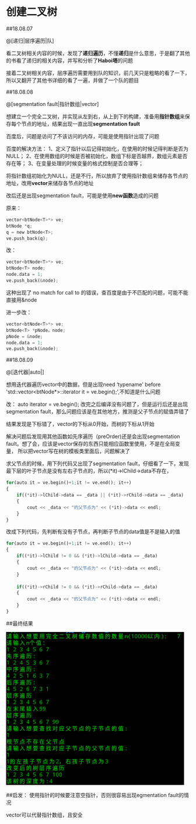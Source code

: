 # 创建二叉树

##18.08.07

@[递归|层序遍历|队]

看二叉树相关内容的时候，发现了**递归遍历**，不懂**递归**是什么意思，于是翻了其他的书看了递归的相关内容，并写和分析了**Haboi塔**的问题

接着二叉树相关内容，层序遍历需要用到队的知识，前几天只是粗略的看了一下，所以又翻开了其他书详细的看了一遍，并做了一个队的题目

##18.08.08

@[segmentation fault|指针数组|vector]

想建立一个完全二叉树，并实现从左到右，从上到下的构建，准备用**指针数组**来保存每个节点的地址，结果出现一直出现**segmentation fault**

百度后，问题是访问了不该访问的内存，可能是使用指针出现了问题

百度的解决方法：
1、定义了指针以后记得初始化，在使用的时候记得判断是否为NULL；
2、在使用数组的时候是否被初始化，数组下标是否越界，数组元素是否存在等；
3、在变量处理的时候变量的格式控制是否合理等；

将指针数组初始化为NULL，还是不行，所以放弃了使用指针数组来储存各节点的地址，改用**vector**来储存各节点的地址

改后还是出现segmentation fault，可能是使用**new函数**造成的问题

原来：
``` python
vector<btNode<T>*> ve;
btNode *q;
q = new btNode<T>;
ve.push_back(q);
```


改：
```python
vector<btNode<T>*> ve;
btNode<T> node;
node.data = 1;
ve.push_back(&node);
```
这种出现了  no match for call to 的错误，查百度是由于不匹配的问题，可能不能直接用&node

进一步改：
```python
vector<btNode<T>*> ve;
btNode<T> *pNode，node;
pNode = &node;
node.data = 1;
ve.push_back(&node);
```

##18.08.09

@[迭代器|auto|]

想用迭代器遍历vector中的数据，但是出现need ‘typename' before 'std::vector<btNode<T>*>::iterator it = ve.begin();',不知道是什么问题

改：  auto iterator = ve.begin();
改完之后编译没有问题了，但是运行后还是出现segmentation fault，那么问题应该是在其他地方，推测是父子节点的赋值弄错了

结果发现是下标错了，vector的下标从0开始，而树的下标从1开始

解决问题后发现用其他函数如先序遍历（preOrder)还是会出现segmentation fault。想了会，应该是vector保存的东西只能相应函数里使用，不是在全局变量，
所以把vector写在树的模板类里面后，问题解决了

求父节点的时候，用下列代码又出现了segmentation fault，仔细看了一下，发现最下层的叶子节点是没有左右子节点的，所以(*it)->lChild->data不存在，
```python
for(auto it = ve.begin()+1;it != ve.end(); it++)
{
    if((*it)->lChild->data == _data || (*it)->rChild->data == _data)
    {
        cout << _data << "的父节点为" << (*it)->data << endl;
    }
} 
```
改成下列代码，先判断有没有子节点，再判断子节点的data值是不是输入的值
```python
for(auto it = ve.begin()+1;it != ve.end(); it++)
{
    if((*it)->lChild != 0 && (*it)->lChild->data == _data)
    {
        cout << _data << "的父节点为" << (*it)->data << endl;
    }

    if((*it)->rChild != 0 && (*it)->rChild->data == _data)
    {
        cout << _data << "的父节点为" << (*it)->data << endl;
    }
}
```

##最终结果


![Aaron Swartz](https://raw.githubusercontent.com/fengcheng1997/ProgrammingPractice/master/img-storage/%247%407CC6STI9CB0%7D%403OC%7D7XP.png)

##启发：
使用指针的时候要注意空指针，否则很容易出现egmentation fault的情况

vector可以代替指针数组，且安全

